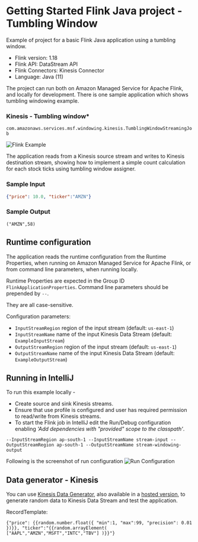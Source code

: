 # Getting Started Flink Java project - Tumbling Window

Example of project for a basic Flink Java application using a tumbling window.

* Flink version: 1.18
* Flink API: DataStream API
* Flink Connectors: Kinesis Connector
* Language: Java (11)

The project can run both on Amazon Managed Service for Apache Flink, and locally for development.
There is one sample application which shows tumbling windowing example. 

### Kinesis - Tumbling window*
`com.amazonaws.services.msf.windowing.kinesis.TumblingWindowStreamingJob`

![Flink Example](images/flink-kinesis-example.png)

The application reads from a Kinesis source stream and writes to Kinesis destination stream,
showing how to implement a simple count calculation for each stock ticks using tumbling window assigner.

### Sample Input
```json
{"price": 10.0, "ticker":"AMZN"}
```
### Sample Output
```
("AMZN",58)
```

## Runtime configuration

The application reads the runtime configuration from the Runtime Properties, when running on Amazon Managed Service for
Apache Flink, or from command line parameters, when running locally.

Runtime Properties are expected in the Group ID `FlinkApplicationProperties`.
Command line parameters should be prepended by `--`.

They are all case-sensitive.

Configuration parameters:

* `InputStreamRegion` region of the input stream (default: `us-east-1`)
* `InputStreamName` name of the input Kinesis Data Stream (default: `ExampleInputStream`)
* `OutputStreamRegion` region of the input stream (default: `us-east-1`)
* `OutputStreamName` name of the input Kinesis Data Stream (default: `ExampleOutputStream`)

## Running in IntelliJ
To run this example locally -
* Create source and sink Kinesis streams.
* Ensure that use profile is configured and user has required permission to read/write from Kinesis streams.
* To start the Flink job in IntelliJ edit the Run/Debug configuration enabling *'Add dependencies with "provided" scope to
the classpath'*.

```
--InputStreamRegion ap-south-1 --InputStreamName stream-input --OutputStreamRegion ap-south-1 --OutputStreamName stream-windowing-output
```

Following is the screenshot of run configuration
![Run Configuration](images/runConfiguration.png)

## Data generator - Kinesis
You can use [Kinesis Data Generator](https://github.com/awslabs/amazon-kinesis-data-generator),
also available in a [hosted version](https://awslabs.github.io/amazon-kinesis-data-generator/web/producer.html),
to generate random data to Kinesis Data Stream and test the application.

RecordTemplate:

`{"price": {{random.number.float({
"min":1,
"max":99,
"precision": 0.01
})}}, "ticker":"{{random.arrayElement(
["AAPL","AMZN","MSFT","INTC","TBV"]
)}}"}`

